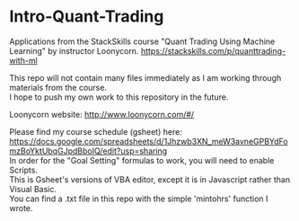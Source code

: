 # Intro-Quant-Trading
Applications from the StackSkills course "Quant Trading Using Machine Learning" by instructor Loonycorn.
https://stackskills.com/p/quanttrading-with-ml

This repo will not contain many files immediately as I am working through materials from the course.<br>
I hope to push my own work to this repository in the future.

Loonycorn website: http://www.loonycorn.com/#/

Please find my course schedule (gsheet) here: https://docs.google.com/spreadsheets/d/1Jhzwb3XN_meW3avneGPBYdFomzBoYktUbqGJpdBboIQ/edit?usp=sharing <br>
In order for the "Goal Setting" formulas to work, you will need to enable Scripts. <Br>
This is Gsheet's versions of VBA editor, except it is in Javascript rather than Visual Basic.<br>
You can find a .txt file in this repo with the simple 'mintohrs' function I wrote. 
